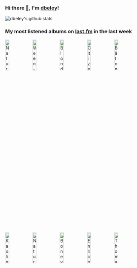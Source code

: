### Hi there 👋, I'm [dbeley](https://dbeley.ovh/en)!

![dbeley's github stats](https://github-readme-stats.vercel.app/api?username=dbeley)

### My most listened albums on [last.fm](https://www.last.fm/user/d_beley) in the last week

[<img src='https://lastfm.freetls.fastly.net/i/u/300x300/1cd94d8f180b51b7cf9fe7831bf2b03b.png' width='16%' height='16%' alt='Natural Snow Buildings - The Winter Ray'>](https://www.last.fm/music/natural%2bsnow%2bbuildings/the%2bwinter%2bray)&nbsp;
[<img src='https://lastfm.freetls.fastly.net/i/u/300x300/adf9b04c01c346b5b866a63c7a281d9b.png' width='16%' height='16%' alt='Ween - Quebec'>](https://www.last.fm/music/ween/quebec)&nbsp;
[<img src='https://lastfm.freetls.fastly.net/i/u/300x300/20414ceba2f84280870b0c4f1a5d94dd.png' width='16%' height='16%' alt='Blondie - Plastic Letters'>](https://www.last.fm/music/blondie/plastic%2bletters)&nbsp;
[<img src='https://lastfm.freetls.fastly.net/i/u/300x300/246c94841393822ba41ba0f22ea67834.jpg' width='16%' height='16%' alt='Citizen - Youth'>](https://www.last.fm/music/citizen/youth)&nbsp;
[<img src='https://lastfm.freetls.fastly.net/i/u/300x300/cdc811f6f2154ca88a7f3e05d384f17d.jpg' width='16%' height='16%' alt='Bâton Rouge - Fragments deux mêmes'>](https://www.last.fm/music/b%25c3%25a2ton%2brouge/fragments%2bd%2527eux%2bm%25c3%25aames)&nbsp;
<br>
[<img src='https://lastfm.freetls.fastly.net/i/u/300x300/1ad0a9242f4a170afece7c863ca644b9.jpg' width='16%' height='16%' alt='Kaolin - Allez'>](https://www.last.fm/music/kaolin/allez)&nbsp;
[<img src='https://lastfm.freetls.fastly.net/i/u/300x300/dcefa4c5b154c17e5225d4dd8737298c.png' width='16%' height='16%' alt='Natural Snow Buildings - The Dance of the Moon and the Sun'>](https://www.last.fm/music/natural%2bsnow%2bbuildings/the%2bdance%2bof%2bthe%2bmoon%2band%2bthe%2bsun)&nbsp;
[<img src='https://lastfm.freetls.fastly.net/i/u/300x300/dc477d4c2e8c9f1fb65ebc60cd06ffde.png' width='16%' height='16%' alt='Boney M. - Love for Sale'>](https://www.last.fm/music/boney%2bm./love%2bfor%2bsale)&nbsp;
[<img src='https://lastfm.freetls.fastly.net/i/u/300x300/a5bb1d7413c94f1a7381a2e6de37918b.jpg' width='16%' height='16%' alt='Enrico Pieranunzi - Nausicaa'>](https://www.last.fm/music/enrico%2bpieranunzi/nausicaa)&nbsp;
[<img src='https://lastfm.freetls.fastly.net/i/u/300x300/839a1b04ceb20de4e2edddbe9aa6eab8.jpg' width='16%' height='16%' alt='Thomas Enhco - Feathers'>](https://www.last.fm/music/thomas%2benhco/feathers)&nbsp;
<br>
